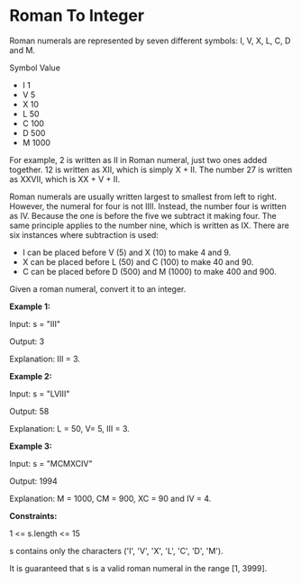 # Roman To Integer

Roman numerals are represented by seven different symbols: I, V, X, L, C, D and M.

Symbol Value

- I 1
- V 5
- X 10
- L 50
- C 100
- D 500
- M 1000

For example, 2 is written as II in Roman numeral, just two ones added together. 12 is written as XII, which is simply X + II. The number 27 is written as XXVII, which is XX + V + II.

Roman numerals are usually written largest to smallest from left to right. However, the numeral for four is not IIII. Instead, the number four is written as IV. Because the one is before the five we subtract it making four. The same principle applies to the number nine, which is written as IX. There are six instances where subtraction is used:

- I can be placed before V (5) and X (10) to make 4 and 9.
- X can be placed before L (50) and C (100) to make 40 and 90.
- C can be placed before D (500) and M (1000) to make 400 and 900.

Given a roman numeral, convert it to an integer.

**Example 1:**

Input: s = "III"

Output: 3

Explanation: III = 3.

**Example 2:**

Input: s = "LVIII"

Output: 58

Explanation: L = 50, V= 5, III = 3.

**Example 3:**

Input: s = "MCMXCIV"

Output: 1994

Explanation: M = 1000, CM = 900, XC = 90 and IV = 4.

**Constraints:**

1 <= s.length <= 15

s contains only the characters ('I', 'V', 'X', 'L', 'C', 'D', 'M').

It is guaranteed that s is a valid roman numeral in the range [1, 3999].
